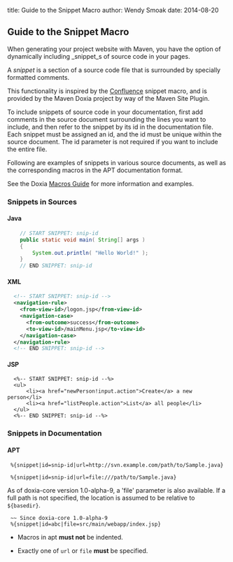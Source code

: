 title: Guide to the Snippet Macro
author: Wendy Smoak
date: 2014-08-20

<!--
Licensed to the Apache Software Foundation (ASF) under one
or more contributor license agreements.  See the NOTICE file
distributed with this work for additional information
regarding copyright ownership.  The ASF licenses this file
to you under the Apache License, Version 2.0 (the
"License"); you may not use this file except in compliance
with the License.  You may obtain a copy of the License at

    http://www.apache.org/licenses/LICENSE-2.0

Unless required by applicable law or agreed to in writing,
software distributed under the License is distributed on an
"AS IS" BASIS, WITHOUT WARRANTIES OR CONDITIONS OF ANY
KIND, either express or implied.  See the License for the
specific language governing permissions and limitations
under the License.
-->
<!--  @todo dennisl: We should drop this document and refer to the macros page in the Doxia site -->
## Guide to the Snippet Macro

 When generating your project website with Maven, you have the option of dynamically including _snippet_s of source code in your pages.

 A _snippet_ is a section of a source code file that is surrounded by specially formatted comments.

 This functionality is inspired by the [Confluence](http://www.atlassian.com/software/confluence/) snippet macro, and is provided by the Maven Doxia project by way of the Maven Site Plugin.

 To include snippets of source code in your documentation, first add comments in the source document surrounding the lines you want to include, and then refer to the snippet by its id in the documentation file. Each snippet must be assigned an id, and the id must be unique within the source document. The id parameter is not required if you want to include the entire file.

 Following are examples of snippets in various source documents, as well as the corresponding macros in the APT documentation format.

 See the Doxia [Macros Guide](/doxia/macros/index.html#snippet-macro) for more information and examples.

### Snippets in Sources

#### Java

```java
    // START SNIPPET: snip-id
    public static void main( String[] args )
    {
        System.out.println( "Hello World!" );
    }
    // END SNIPPET: snip-id
```

#### XML

```xml
  <!-- START SNIPPET: snip-id -->
  <navigation-rule>
    <from-view-id>/logon.jsp</from-view-id>
    <navigation-case>
      <from-outcome>success</from-outcome>
      <to-view-id>/mainMenu.jsp</to-view-id>
    </navigation-case>
  </navigation-rule>
  <!-- END SNIPPET: snip-id -->
```

#### JSP

```
  <%-- START SNIPPET: snip-id --%>
  <ul>
      <li><a href="newPerson!input.action">Create</a> a new person</li>
      <li><a href="listPeople.action">List</a> all people</li>
  </ul>
  <%-- END SNIPPET: snip-id --%>
```

### Snippets in Documentation

#### APT

```
 %{snippet|id=snip-id|url=http://svn.example.com/path/to/Sample.java}

 %{snippet|id=snip-id|url=file:///path/to/Sample.java}
```

 As of doxia-core version 1.0-alpha-9, a 'file' parameter is also available. If a full path is not specified, the location is assumed to be relative to `${basedir}`.

```
 ~~ Since doxia-core 1.0-alpha-9
 %{snippet|id=abc|file=src/main/webapp/index.jsp}
```

- Macros in apt **must not** be indented.

- Exactly one of `url` or `file` **must** be specified.
